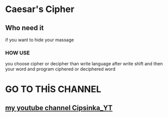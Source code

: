 # Caesar's Cipher
## Who need it
if you want to hide your massage
### HOW USE
you choose cipher or decipher than write language
after write shift and then your word
and program ciphered or deciphered word
# GO TO THİS CHANNEL
## [my youtube channel Cipsinka_YT](https://www.youtube.com/channel/UC8WEUnlETWORTIWI4jb339A)